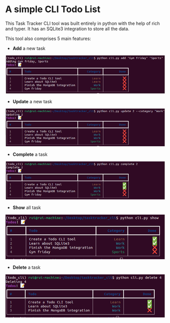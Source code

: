 # A simple CLI Todo List

This Task Tracker CLI tool was built entirely in python with the help of rich and typer. It has an SQLite3 integration to store all the data.

This tool also comprises 5 main features:

<ul>
<li> <b>Add</b> a new task </li>
</ul>

![](assets/add.png)

<ul>
<li> <b>Update</b> a new task </li>
</ul>

![](assets/update.png)

<ul>
<li> <b>Complete</b> a task </li>
</ul>

![](assets/complete.png)

<ul>
<li> <b>Show</b> all task </li>
</ul>

![](assets/show.png)

<ul>
<li> <b>Delete</b> a task </li>
</ul>

![](assets/delete.png)





